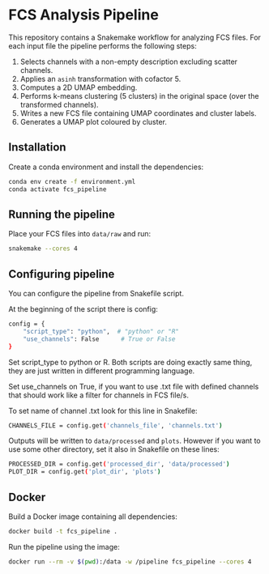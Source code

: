# FCS Analysis Pipeline

This repository contains a Snakemake workflow for analyzing FCS files. For each
input file the pipeline performs the following steps:

1. Selects channels with a non-empty description excluding scatter channels.
2. Applies an `asinh` transformation with cofactor 5.
3. Computes a 2D UMAP embedding.
4. Performs k-means clustering (5 clusters) in the original space (over the transformed channels).
5. Writes a new FCS file containing UMAP coordinates and cluster labels.
6. Generates a UMAP plot coloured by cluster.


## Installation

Create a conda environment and install the dependencies:

```bash
conda env create -f environment.yml
conda activate fcs_pipeline
```

## Running the pipeline

Place your FCS files into `data/raw` and run:

```bash
snakemake --cores 4
```
## Configuring pipeline

You can configure the pipeline from Snakefile script.

At the beginning of the script there is config:

```bash
config = {
    "script_type": "python",  # "python" or "R"
    "use_channels": False      # True or False
}
```
Set script_type to python or R. Both scripts are doing exactly same thing, they are just written in different programming language.

Set use_channels on True, if you want to use .txt file with defined channels that should work like a filter for channels in FCS file/s.

To set name of channel .txt look for this line in Snakefile:

```bash
CHANNELS_FILE = config.get('channels_file', 'channels.txt')
```

Outputs will be written to `data/processed` and `plots`. However if you want to use some other directory, set it also in Snakefile on these lines:

```bash
PROCESSED_DIR = config.get('processed_dir', 'data/processed')
PLOT_DIR = config.get('plot_dir', 'plots')
```

## Docker

Build a Docker image containing all dependencies:

```bash
docker build -t fcs_pipeline .
```

Run the pipeline using the image:

```bash
docker run --rm -v $(pwd):/data -w /pipeline fcs_pipeline --cores 4
```

